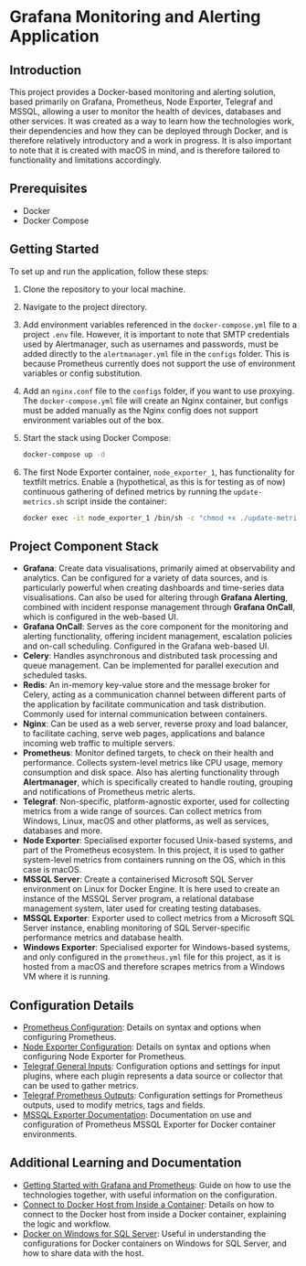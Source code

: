 # Grafana Monitoring and Alerting Application

## Introduction
This project provides a Docker-based monitoring and alerting solution, based primarily on Grafana, Prometheus, Node Exporter, Telegraf and MSSQL, allowing a user to monitor the health of devices, databases and other services. It was created as a way to learn how the technologies work, their dependencies and how they can be deployed through Docker, and is therefore relatively introductory and a work in progress. It is also important to note that it is created with macOS in mind, and is therefore tailored to functionality and limitations accordingly.

## Prerequisites
- Docker
- Docker Compose

## Getting Started
To set up and run the application, follow these steps:

1. Clone the repository to your local machine.

2. Navigate to the project directory.

3. Add environment variables referenced in the `docker-compose.yml` file to a project `.env` file. However, it is important to note that SMTP credentials used by Alertmanager, such as usernames and passwords, must be added directly to the `alertmanager.yml` file in the `configs` folder. This is because Prometheus currently does not support the use of environment variables or config substitution. 

4. Add an `nginx.conf` file to the `configs` folder, if you want to use proxying. The `docker-compose.yml` file will create an Nginx container, but configs must be added manually as the Nginx config does not support environment variables out of the box.

5. Start the stack using Docker Compose:
   ```bash
   docker-compose up -d

6. The first Node Exporter container, `node_exporter_1`, has functionality for textfilt metrics. Enable a (hypothetical, as this is for testing as of now) continuous gathering of defined metrics by running the `update-metrics.sh` script inside the container:
   ```bash
   docker exec -it node_exporter_1 /bin/sh -c "chmod +x ./update-metrics.sh"

## Project Component Stack
- **Grafana**: Create data visualisations, primarily aimed at observability and analytics. Can be configured for a variety of data sources, and is particularly powerful when creating dashboards and time-series data visualisations. Can also be used for altering through **Grafana Alerting**, combined with incident response management through **Grafana OnCall**, which is configured in the web-based UI.
- **Grafana OnCall**: Serves as the core component for the monitoring and alerting functionality, offering incident management, escalation policies and on-call scheduling. Configured in the Grafana web-based UI.
- **Celery**: Handles asynchronous and distributed task processing and queue management. Can be implemented for parallel execution and scheduled tasks.
- **Redis**: An in-memory key-value store and the message broker for Celery, acting as a communication channel between different parts of the application by facilitate communication and task distribution. Commonly used for internal communication between containers.
- **Nginx**: Can be used as a web server, reverse proxy and load balancer, to facilitate caching, serve web pages, applications and balance incoming web traffic to multiple servers.
- **Prometheus**: Monitor defined targets, to check on their health and performance. Collects system-level metrics like CPU usage, memory consumption and disk space. Also has alerting functionality through **Alertmanager**, which is specifically created to handle routing, grouping and notifications of Prometheus metric alerts.
- **Telegraf**: Non-specific, platform-agnostic exporter, used for collecting metrics from a wide range of sources. Can collect metrics from Windows, Linux, macOS and other platforms, as well as services, databases and more.
- **Node Exporter**: Specialised exporter focused Unix-based systems, and part of the Prometheus ecosystem. In this project, it is used to gather system-level metrics from containers running on the OS, which in this case is macOS.
- **MSSQL Server**: Create a containerised Microsoft SQL Server environment on Linux for Docker Engine. It is here used to create an instance of the MSSQL Server program, a relational database management system, later used for creating testing databases.
- **MSSQL Exporter**: Exporter used to collect metrics from a Microsoft SQL Server instance, enabling monitoring of SQL Server-specific performance metrics and database health.
- **Windows Exporter**: Specialised exporter for Windows-based systems, and only configured in the `prometheus.yml` file for this project, as it is hosted from a macOS and therefore scrapes metrics from a Windows VM where it is running.

## Configuration Details
- [Prometheus Configuration](https://prometheus.io/docs/prometheus/latest/configuration/configuration/): Details on syntax and options when configuring Prometheus.
- [Node Exporter Configuration](https://prometheus.io/docs/guides/node-exporter/): Details on syntax and options when configuring Node Exporter for Prometheus.
- [Telegraf General Inputs](https://github.com/influxdata/telegraf/tree/master/plugins/inputs): Configuration options and settings for input plugins, where each plugin represents a data source or collector that can be used to gather metrics.
- [Telegraf Prometheus Outputs](https://github.com/influxdata/telegraf/tree/master/plugins/outputs/prometheus_client): Configuration settings for Prometheus outputs, used to modify metrics, tags and fields.
- [MSSQL Exporter Documentation](https://github.com/awaragi/prometheus-mssql-exporter/tree/master): Documentation on use and configuration of Prometheus MSSQL Exporter for Docker container environments.

## Additional Learning and Documentation
- [Getting Started with Grafana and Prometheus](https://grafana.com/docs/grafana/latest/getting-started/get-started-grafana-prometheus/): Guide on how to use the technologies together, with useful information on the configuration.
- [Connect to Docker Host from Inside a Container](https://medium.com/@TimvanBaarsen/how-to-connect-to-the-docker-host-from-inside-a-docker-container-112b4c71bc66): Details on how to connect to the Docker host from inside a Docker container, explaining the logic and workflow.
- [Docker on Windows for SQL Server](https://www.sqlservercentral.com/articles/docker-desktop-on-windows-10-for-sql-server-step-by-step): Useful in understanding the configurations for Docker containers on Windows for SQL Server, and how to share data with the host.